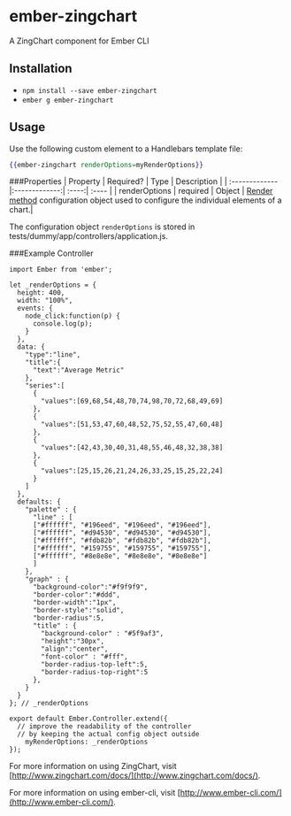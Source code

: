 # ember-zingchart 

A ZingChart component for Ember CLI 

## Installation 

* `npm install --save ember-zingchart`
* `ember g ember-zingchart`

## Usage

Use the following custom element to a Handlebars template file:

```handlebars
{{ember-zingchart renderOptions=myRenderOptions}}
```

###Properties
|    Property   |    Required?  | Type | Description  |
| :------------- |:-------------:| :----:| :---- |
| renderOptions | required | Object | [Render method](http://www.zingchart.com/docs/developers/zingchart-object-and-methods/#render-method) configuration object used to configure the individual elements of a chart.|

The configuration object `renderOptions` is stored in tests/dummy/app/controllers/application.js.

###Example Controller

```
import Ember from 'ember';

let _renderOptions = {
  height: 400,
  width: "100%",
  events: {
    node_click:function(p) {
      console.log(p);
    }
  },
  data: {
    "type":"line",
    "title":{
      "text":"Average Metric"
    },
    "series":[
      {
        "values":[69,68,54,48,70,74,98,70,72,68,49,69]
      },
      {
        "values":[51,53,47,60,48,52,75,52,55,47,60,48]
      },
      {
        "values":[42,43,30,40,31,48,55,46,48,32,38,38]
      },
      {
        "values":[25,15,26,21,24,26,33,25,15,25,22,24]
      }
    ]
  },
  defaults: {
    "palette" : {
      "line" : [
      ["#ffffff", "#196eed", "#196eed", "#196eed"],
      ["#ffffff", "#d94530", "#d94530", "#d94530"],
      ["#ffffff", "#fdb82b", "#fdb82b", "#fdb82b"],
      ["#ffffff", "#159755", "#159755", "#159755"],
      ["#ffffff", "#8e8e8e", "#8e8e8e", "#8e8e8e"]
      ]
    },
    "graph" : {
      "background-color":"#f9f9f9",
      "border-color":"#ddd",
      "border-width":"1px",
      "border-style":"solid",
      "border-radius":5,
      "title" : {
        "background-color" : "#5f9af3",
        "height":"30px",
        "align":"center",
        "font-color" : "#fff",
        "border-radius-top-left":5,
        "border-radius-top-right":5
      },
    }
  }
}; // _renderOptions

export default Ember.Controller.extend({
  // improve the readability of the controller
  // by keeping the actual config object outside 
	myRenderOptions: _renderOptions
});
```
For more information on using ZingChart, visit [http://www.zingchart.com/docs/](http://www.zingchart.com/docs/).

For more information on using ember-cli, visit [http://www.ember-cli.com/](http://www.ember-cli.com/). 
